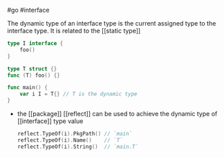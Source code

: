 #go #interface 

The dynamic type of an interface type is the current assigned type to the interface type. It is related to the [[static type]]

```go
type I interface {
	foo()
}

type T struct {}
func (T) foo() {}

func main() {
	var i I = T{} // T is the dynamic type
}
```

- the [[package]] [[reflect]] can be used to achieve the dynamic type of [[interface]] type value
  ```go
  reflect.TypeOf(i).PkgPath() // `main`
  reflect.TypeOf(i).Name()    // `T`
  reflect.TypeOf(i).String()  // `main.T`
```